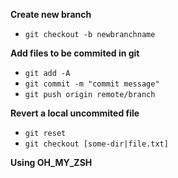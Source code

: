 **Create new branch**
- `git checkout -b newbranchname`

**Add files to be commited in git**
- `git add -A`
- `git commit -m "commit message"`
- `git push origin remote/branch`

**Revert a local uncommited file**
- `git reset`
- `git checkout [some-dir|file.txt]`

**Using OH_MY_ZSH**